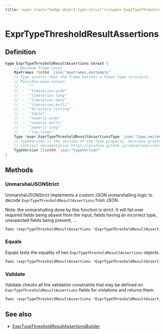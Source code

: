 ```yaml
---
title: <span class="badge object-type-struct"></span> ExprTypeThresholdResultAssertions
---
```

# <span class="badge object-type-struct"></span> ExprTypeThresholdResultAssertions

## Definition

```go
type ExprTypeThresholdResultAssertions struct {
    // Maximum frame count
    MaxFrames *int64 `json:"maxFrames,omitempty"`
    // Type asserts that the frame matches a known type structure.
    // Possible enum values:
    //  - `""` 
    //  - `"timeseries-wide"` 
    //  - `"timeseries-long"` 
    //  - `"timeseries-many"` 
    //  - `"timeseries-multi"` 
    //  - `"directory-listing"` 
    //  - `"table"` 
    //  - `"numeric-wide"` 
    //  - `"numeric-multi"` 
    //  - `"numeric-long"` 
    //  - `"log-lines"` 
    Type *expr.ExprTypeThresholdResultAssertionsType `json:"type,omitempty"`
    // TypeVersion is the version of the Type property. Versions greater than 0.0 correspond to the dataplane
    // contract documentation https://grafana.github.io/dataplane/contract/.
    TypeVersion []int64 `json:"typeVersion"`
}
```
## Methods

### <span class="badge object-method"></span> UnmarshalJSONStrict

UnmarshalJSONStrict implements a custom JSON unmarshalling logic to decode `ExprTypeThresholdResultAssertions` from JSON.

Note: the unmarshalling done by this function is strict. It will fail over required fields being absent from the input, fields having an incorrect type, unexpected fields being present, …

```go
func (exprTypeThresholdResultAssertions *ExprTypeThresholdResultAssertions) UnmarshalJSONStrict(raw []byte) error
```

### <span class="badge object-method"></span> Equals

Equals tests the equality of two `ExprTypeThresholdResultAssertions` objects.

```go
func (exprTypeThresholdResultAssertions *ExprTypeThresholdResultAssertions) Equals(other ExprTypeThresholdResultAssertions) bool
```

### <span class="badge object-method"></span> Validate

Validate checks all the validation constraints that may be defined on `ExprTypeThresholdResultAssertions` fields for violations and returns them.

```go
func (exprTypeThresholdResultAssertions *ExprTypeThresholdResultAssertions) Validate() error
```

## See also

 * <span class="badge builder"></span> [ExprTypeThresholdResultAssertionsBuilder](./builder-ExprTypeThresholdResultAssertionsBuilder.md)
